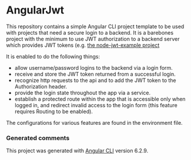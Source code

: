# AngularJwt

This repository contains a simple Angular CLI project template to be used with projects that need a secure login to a backend. It is a barebones project with the minimum to use JWT authorization to a backend server which provides JWT tokens (e.g. [the node-jwt-example project](https://github.com/matthew-trump/node-jwt-example0 ) 

It is enabled to do the following things:

* allow username/password logins to the backend via a login form.
* receive and store the JWT token returned from a successful login. 
* recognize http requests to the api and to add the JWT token to the Authorization header.
* provide the login state throughout the app via a service.
* establish a protected route within the app that is accessible only when logged in, and redirect invalid access to the login form (this feature requires Routing to be enabled).

The configurations for various features are found in the environment file.

### Generated comments

This project was generated with [Angular CLI](https://github.com/angular/angular-cli) version 6.2.9.


